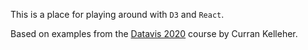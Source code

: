 This is a place for playing around with `D3` and `React`.

Based on examples from the [Datavis 2020](https://datavis.tech/datavis-2020/) course by Curran Kelleher. 